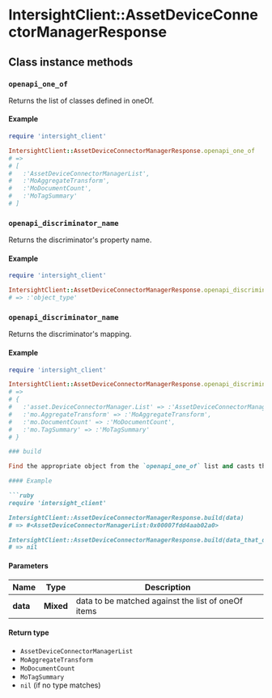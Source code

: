 # IntersightClient::AssetDeviceConnectorManagerResponse

## Class instance methods

### `openapi_one_of`

Returns the list of classes defined in oneOf.

#### Example

```ruby
require 'intersight_client'

IntersightClient::AssetDeviceConnectorManagerResponse.openapi_one_of
# =>
# [
#   :'AssetDeviceConnectorManagerList',
#   :'MoAggregateTransform',
#   :'MoDocumentCount',
#   :'MoTagSummary'
# ]
```

### `openapi_discriminator_name`

Returns the discriminator's property name.

#### Example

```ruby
require 'intersight_client'

IntersightClient::AssetDeviceConnectorManagerResponse.openapi_discriminator_name
# => :'object_type'
```

### `openapi_discriminator_name`

Returns the discriminator's mapping.

#### Example

```ruby
require 'intersight_client'

IntersightClient::AssetDeviceConnectorManagerResponse.openapi_discriminator_mapping
# =>
# {
#   :'asset.DeviceConnectorManager.List' => :'AssetDeviceConnectorManagerList',
#   :'mo.AggregateTransform' => :'MoAggregateTransform',
#   :'mo.DocumentCount' => :'MoDocumentCount',
#   :'mo.TagSummary' => :'MoTagSummary'
# }

### build

Find the appropriate object from the `openapi_one_of` list and casts the data into it.

#### Example

```ruby
require 'intersight_client'

IntersightClient::AssetDeviceConnectorManagerResponse.build(data)
# => #<AssetDeviceConnectorManagerList:0x00007fdd4aab02a0>

IntersightClient::AssetDeviceConnectorManagerResponse.build(data_that_doesnt_match)
# => nil
```

#### Parameters

| Name | Type | Description |
| ---- | ---- | ----------- |
| **data** | **Mixed** | data to be matched against the list of oneOf items |

#### Return type

- `AssetDeviceConnectorManagerList`
- `MoAggregateTransform`
- `MoDocumentCount`
- `MoTagSummary`
- `nil` (if no type matches)

